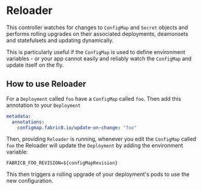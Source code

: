# Reloader

This controller watches for changes to `ConfigMap` and `Secret` objects and performs rolling upgrades on their associated deployments, deamonsets and statefulsets and updating dynamically.  

This is particularly useful if the `ConfigMap` is used to define environment variables - or your app cannot easily and reliably watch the `ConfigMap` and update itself on the fly. 

## How to use Reloader

For a `Deployment` called `foo` have a `ConfigMap` called `foo`. Then add this annotation to your `Deployment`

```yaml
metadata:
  annotations:
    configmap.fabric8.io/update-on-change: "foo"
```

Then, providing `Reloader` is running, whenever you edit the `ConfigMap` called `foo` the Reloader will update the `Deployment` by adding the environment variable:

```
FABRICB_FOO_REVISION=${configMapRevision}
```

This then triggers a rolling upgrade of your deployment's pods to use the new configuration.
